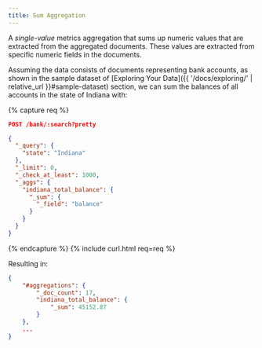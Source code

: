 ```yaml
---
title: Sum Aggregation
---
```


A _single-value_ metrics aggregation that sums up numeric values that are
extracted from the aggregated documents. These values are extracted from
specific numeric fields in the documents.

Assuming the data consists of documents representing bank accounts, as shown in
the sample dataset of [Exploring Your Data]({{ '/docs/exploring/' | relative_url }}#sample-dataset)
section, we can sum the balances of all accounts in the state of Indiana with:

{% capture req %}

```json
POST /bank/:search?pretty

{
  "_query": {
    "state": "Indiana"
  },
  "_limit": 0,
  "_check_at_least": 1000,
  "_aggs": {
    "indiana_total_balance": {
      "_sum": {
        "_field": "balance"
      }
    }
  }
}
```
{% endcapture %}
{% include curl.html req=req %}

Resulting in:

```json
{
    "#aggregations": {
        "_doc_count": 17,
        "indiana_total_balance": {
            "_sum": 45152.87
        }
    },
    ...
}
```
